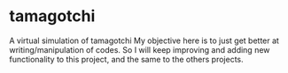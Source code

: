 # tamagotchi
A virtual simulation of tamagotchi
My objective here is to just get better at writing/manipulation of codes. So I will keep improving and adding new functionality to this project, and the same to the others projects.
